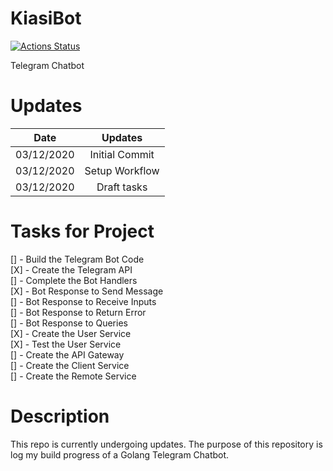 # KiasiBot

[![Actions Status](https://github.com/gabrielleeyj/KiasiBot/workflows/Test%20Go/badge.svg)](https://github.com/gabrielleeyj/KiasiBot/actions)

Telegram Chatbot

# Updates

| Date       |    Updates     |
| ---------- | :------------: |
| 03/12/2020 | Initial Commit |
| 03/12/2020 | Setup Workflow |
| 03/12/2020 |  Draft tasks   |

# Tasks for Project

[] - Build the Telegram Bot Code <br/>
[X] - Create the Telegram API <br/>
[] - Complete the Bot Handlers <br/>
[X] - Bot Response to Send Message <br/>
[] - Bot Response to Receive Inputs <br/>
[] - Bot Response to Return Error <br/>
[] - Bot Response to Queries <br/>
[X] - Create the User Service <br/>
[X] - Test the User Service <br/>
[] - Create the API Gateway <br/>
[] - Create the Client Service <br/>
[] - Create the Remote Service <br/>

# Description

This repo is currently undergoing updates. The purpose of this repository is log my build progress of a Golang Telegram Chatbot.
